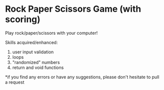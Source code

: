 # Rock Paper Scissors Game (with scoring)
Play rock/paper/scissors with your computer!

Skills acquired/enhanced:
1. user input validation
2. loops
3. "randomized" numbers
4. return and void functions

*if you find any errors or have any suggestions, please don't hesitate to pull a request
